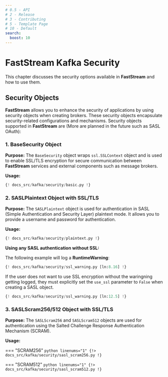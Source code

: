```yaml
---
# 0.5 - API
# 2 - Release
# 3 - Contributing
# 5 - Template Page
# 10 - Default
search:
  boost: 10
---
```


# FastStream Kafka Security

This chapter discusses the security options available in **FastStream** and how to use them.

## Security Objects

**FastStream** allows you to enhance the security of applications by using security objects when creating brokers. These security objects encapsulate security-related configurations and mechanisms. Security objects supported in **FastStream** are (More are planned in the future such as SASL OAuth):

### 1. BaseSecurity Object

**Purpose:** The `BaseSecurity` object wraps `ssl.SSLContext` object and is used to enable SSL/TLS encryption for secure communication between **FastStream** services and external components such as message brokers.

**Usage:**

```python linenums="1" hl_lines="4 7 9"
{! docs_src/kafka/security/basic.py !}
```

### 2. SASLPlaintext Object with SSL/TLS

**Purpose:** The `SASLPlaintext` object is used for authentication in SASL (Simple Authentication and Security Layer) plaintext mode. It allows you to provide a username and password for authentication.

**Usage:**

```python linenums="1"
{! docs_src/kafka/security/plaintext.py !}
```

**Using any SASL authentication without SSL:**

The following example will log a **RuntimeWarning**:

```python linenums="1"
{! docs_src/kafka/security/ssl_warning.py [ln:8.16] !}
```

If the user does not want to use SSL encryption without the waringning getting logged, they must explicitly set the `use_ssl` parameter to `False` when creating a SASL object.

```python linenums="1"
{! docs_src/kafka/security/ssl_warning.py [ln:12.5] !}
```

### 3. SASLScram256/512 Object with SSL/TLS

**Purpose:** The `SASLScram256` and `SASLScram512` objects are used for authentication using the Salted Challenge Response Authentication Mechanism (SCRAM).

**Usage:**

=== "SCRAM256"
    ```python linenums="1"
    {!> docs_src/kafka/security/sasl_scram256.py !}
    ```

=== "SCRAM512"
    ```python linenums="1"
    {!> docs_src/kafka/security/sasl_scram512.py !}
    ```
